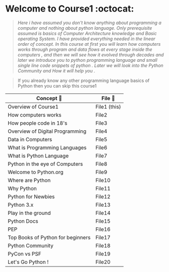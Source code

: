 # Welcome to Course1 :octocat:
> _Here i have assumed you don't know anything about programming a computer and nothing about python language. Only prerequisite assumed is basics of Computer Architecture knowledge and Basic operating System. I have provided everything needed in the linear order of concept. 
In this course at first you will learn how computers works through program and data flows at every stage inside the computers , and then we will see how it evolved through decades and later we introduce you to python programming language and small single line code snippets of python . 
Later we will look into the Python Community and How it will help you ._

> If you already know any other programming language basics of Python then you can skip this course1

Concept :pencil: | File :bookmark_tabs:
--------|-------
Overview of Course1 | File1 (this)
How computers works | File2
How people code in 18's | File3
Overview of Digital Programming | File4
Data in Computers | File5
What is Programming Languages | File6
What is Python Language | File7
Python in the eye of Computers | File8
Welcome to Python.org | File9
Where are Python | File10
Why Python | File11
Python for Newbies | File12
Python 3.x | File13
Play in the ground | File14
Python Docs | File15
PEP | File16
Top Books of Python for beginners | File17
Python Community | File18
PyCon vs PSF | File19
Let's Go Python ! | File20

